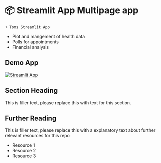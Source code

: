 # 📦 Streamlit App Multipage app 
```
⬆️ Toms Streamlit App
```

- Plot and mangement of health data
- Polls for appointments
- Financial analysis

## Demo App

[![Streamlit App](https://static.streamlit.io/badges/streamlit_badge_black_white.svg)](https://starter-kit.streamlitapp.com/)

## Section Heading

This is filler text, please replace this with text for this section.

## Further Reading

This is filler text, please replace this with a explanatory text about further relevant resources for this repo
- Resource 1
- Resource 2
- Resource 3
